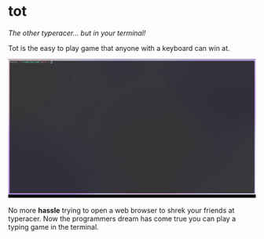 # tot
*The other typeracer... but in your terminal!*

Tot is the easy to play game that anyone with a keyboard can win at.

![example tot video](./docs/vid.gif)

No more **hassle** trying to open a web browser to shrek your friends at typeracer. Now the programmers dream has come true you can play a typing game in the terminal.
